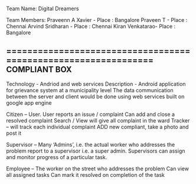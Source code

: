 Team Name: Digital Dreamers

Team Members:
Praveenn A Xavier  - Place : Bangalore
Praveen T - Place : Chennai
Arvind Sridharan - Place : Chennai
Kiran Venkatarao- Place : Bangalore


===============================================================
COMPLIANT BOX
-------------------------

Technology - Andriod and web services
Description  -
Android application for grievance system at a municipality level
The data communication between the server and client would be done using
web services built on google app engine



Citizen – User. User reports an issue / complaint
Can add and close a resolved complaint
Search / View will give all complaint in the ward
Tracker – will track each individual complaint
ADD new compliant, take a photo and post it

Supervisor – Many ‘Admins’, i.e. the actual worker who addresses the problem report to a supervisor i.e. a super admin.
Supervisors can assign and monitor progress of a particular task.

Employee – The worker on the street who addresses the problem
Can view all assigned tasks
Can mark it resolved on completion of the task
